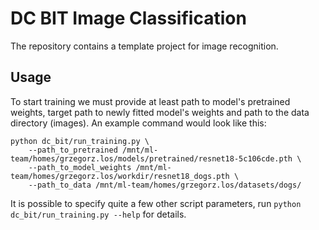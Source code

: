 # DC BIT Image Classification

The repository contains a template project for image recognition.

## Usage
To start training we must provide at least path to model's pretrained weights,
target path to newly fitted model's weights and path to the data directory (images).
An example command would look like this:

```
python dc_bit/run_training.py \
    --path_to_pretrained /mnt/ml-team/homes/grzegorz.los/models/pretrained/resnet18-5c106cde.pth \
    --path_to_model_weights /mnt/ml-team/homes/grzegorz.los/workdir/resnet18_dogs.pth \
    --path_to_data /mnt/ml-team/homes/grzegorz.los/datasets/dogs/
```
It is possible to specify quite a few other script parameters, run `python dc_bit/run_training.py --help` for details.
